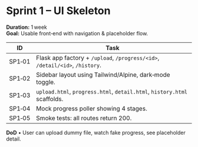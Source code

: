 # Sprint 1 – UI Skeleton
**Duration:** 1 week  
**Goal:** Usable front‑end with navigation & placeholder flow.

| ID | Task |
|----|------|
| SP1‑01 | Flask app factory + `/upload`, `/progress/<id>`, `/detail/<id>`, `/history`. |
| SP1‑02 | Sidebar layout using Tailwind/Alpine, dark‑mode toggle. |
| SP1‑03 | `upload.html`, `progress.html`, `detail.html`, `history.html` scaffolds. |
| SP1‑04 | Mock progress poller showing 4 stages. |
| SP1‑05 | Smoke tests: all routes return 200. |

**DoD** • User can upload dummy file, watch fake progress, see placeholder detail.

